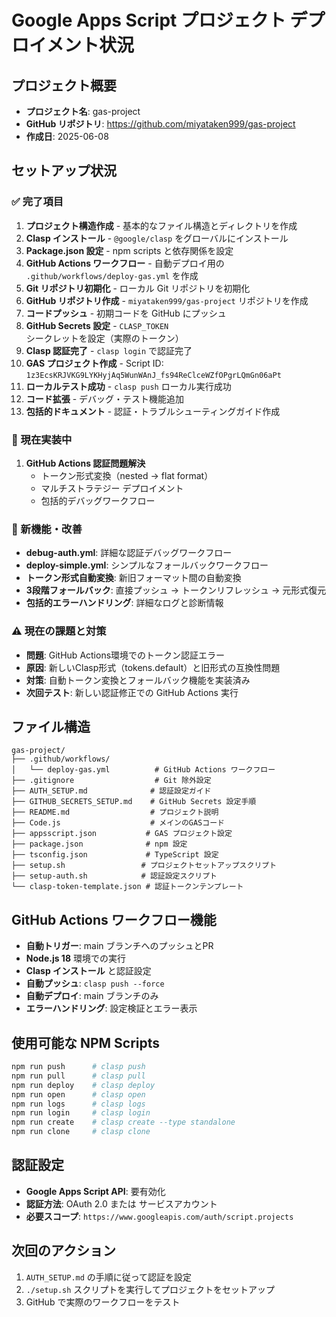 # Google Apps Script プロジェクト デプロイメント状況

## プロジェクト概要
- **プロジェクト名**: gas-project
- **GitHub リポジトリ**: https://github.com/miyataken999/gas-project
- **作成日**: 2025-06-08

## セットアップ状況

### ✅ 完了項目
1. **プロジェクト構造作成** - 基本的なファイル構造とディレクトリを作成
2. **Clasp インストール** - `@google/clasp` をグローバルにインストール
3. **Package.json 設定** - npm scripts と依存関係を設定
4. **GitHub Actions ワークフロー** - 自動デプロイ用の `.github/workflows/deploy-gas.yml` を作成
5. **Git リポジトリ初期化** - ローカル Git リポジトリを初期化
6. **GitHub リポジトリ作成** - `miyataken999/gas-project` リポジトリを作成
7. **コードプッシュ** - 初期コードを GitHub にプッシュ
8. **GitHub Secrets 設定** - `CLASP_TOKEN` シークレットを設定（実際のトークン）
9. **Clasp 認証完了** - `clasp login` で認証完了
10. **GAS プロジェクト作成** - Script ID: `1z3EcsKRJVKG9LYKHyjAq5WunWAnJ_fs94ReClceWZfOPgrLQmGn06aPt`
11. **ローカルテスト成功** - `clasp push` ローカル実行成功
12. **コード拡張** - デバッグ・テスト機能追加
13. **包括的ドキュメント** - 認証・トラブルシューティングガイド作成

### 🔧 現在実装中
1. **GitHub Actions 認証問題解決**
   - トークン形式変換（nested → flat format）
   - マルチストラテジー デプロイメント
   - 包括的デバッグワークフロー

### 🧪 新機能・改善
- **debug-auth.yml**: 詳細な認証デバッグワークフロー
- **deploy-simple.yml**: シンプルなフォールバックワークフロー  
- **トークン形式自動変換**: 新旧フォーマット間の自動変換
- **3段階フォールバック**: 直接プッシュ → トークンリフレッシュ → 元形式復元
- **包括的エラーハンドリング**: 詳細なログと診断情報

### ⚠️ 現在の課題と対策
- **問題**: GitHub Actions環境でのトークン認証エラー
- **原因**: 新しいClasp形式（tokens.default）と旧形式の互換性問題
- **対策**: 自動トークン変換とフォールバック機能を実装済み
- **次回テスト**: 新しい認証修正での GitHub Actions 実行

## ファイル構造
```
gas-project/
├── .github/workflows/
│   └── deploy-gas.yml          # GitHub Actions ワークフロー
├── .gitignore                  # Git 除外設定
├── AUTH_SETUP.md              # 認証設定ガイド
├── GITHUB_SECRETS_SETUP.md    # GitHub Secrets 設定手順
├── README.md                  # プロジェクト説明
├── Code.js                    # メインのGASコード
├── appsscript.json           # GAS プロジェクト設定
├── package.json              # npm 設定
├── tsconfig.json             # TypeScript 設定
├── setup.sh                 # プロジェクトセットアップスクリプト
├── setup-auth.sh            # 認証設定スクリプト
└── clasp-token-template.json # 認証トークンテンプレート
```

## GitHub Actions ワークフロー機能
- **自動トリガー**: main ブランチへのプッシュとPR
- **Node.js 18** 環境での実行
- **Clasp インストール** と認証設定
- **自動プッシュ**: `clasp push --force`
- **自動デプロイ**: main ブランチのみ
- **エラーハンドリング**: 設定検証とエラー表示

## 使用可能な NPM Scripts
```bash
npm run push      # clasp push
npm run pull      # clasp pull  
npm run deploy    # clasp deploy
npm run open      # clasp open
npm run logs      # clasp logs
npm run login     # clasp login
npm run create    # clasp create --type standalone
npm run clone     # clasp clone
```

## 認証設定
- **Google Apps Script API**: 要有効化
- **認証方法**: OAuth 2.0 または サービスアカウント
- **必要スコープ**: `https://www.googleapis.com/auth/script.projects`

## 次回のアクション
1. `AUTH_SETUP.md` の手順に従って認証を設定
2. `./setup.sh` スクリプトを実行してプロジェクトをセットアップ
3. GitHub で実際のワークフローをテスト
